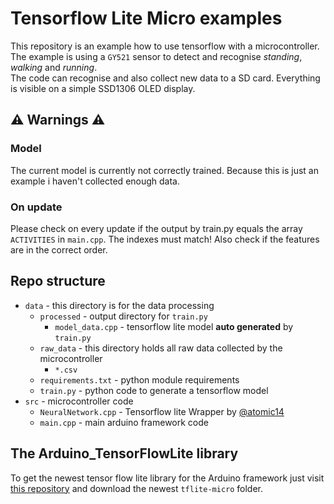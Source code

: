 # Tensorflow Lite Micro examples

This repository is an example how to use tensorflow with a microcontroller.
The example is using a `GY521` sensor to detect and recognise *standing*, *walking* and *running*.  
The code can recognise and also collect new data to a SD card. Everything is visible on a simple SSD1306 OLED display.

## ⚠ **Warnings** ⚠
### Model

The current model is currently not correctly trained. Because this is just an example i haven't collected enough data.

### On update

Please check on every update if the output by train.py equals the array `ACTIVITIES` in `main.cpp`. The indexes must match! Also check if the features are in the correct order.

## Repo structure

- `data` - this directory is for the data processing
    - `processed` - output directory for `train.py`
        - `model_data.cpp` - tensorflow lite model **auto generated** by `train.py` 
    - `raw_data` - this directory holds all raw data collected by the microcontroller
        - `*.csv` 
    - `requirements.txt` - python module requirements
    - `train.py` - python code to generate a tensorflow model
- `src` - microcontroller code
    - `NeuralNetwork.cpp` - Tensorflow lite Wrapper by [@atomic14](https://github.com/atomic14/tensorflow-lite-esp32/blob/master/firmware/src/NeuralNetwork.cpp)
    - `main.cpp` - main arduino framework code


## The Arduino_TensorFlowLite library

To get the newest tensor flow lite library for the Arduino framework just visit [this repository](https://github.com/antmicro/tensorflow-arduino-examples) and download the newest `tflite-micro` folder.